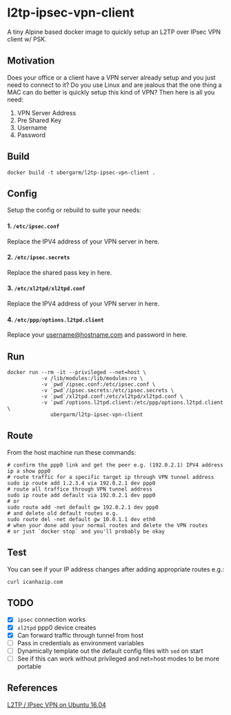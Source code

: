 l2tp-ipsec-vpn-client
===
A tiny Alpine based docker image to quickly setup an L2TP over IPsec VPN client w/ PSK.

## Motivation
Does your office or a client have a VPN server already setup and you
just need to connect to it? Do you use Linux and are jealous that the
one thing a MAC can do better is quickly setup this kind of VPN? Then
here is all you need:

1. VPN Server Address
2. Pre Shared Key
3. Username
4. Password

## Build

    docker build -t ubergarm/l2tp-ipsec-vpn-client .

## Config
Setup the config or rebuild to suite your needs:

#### 1. `/etc/ipsec.conf`
Replace the IPV4 address of your VPN server in here.

#### 2. `/etc/ipsec.secrets`
Replace the shared pass key in here.

#### 3. `/etc/xl2tpd/xl2tpd.conf`
Replace the IPV4 address of your VPN server in here.

#### 4. `/etc/ppp/options.l2tpd.client`
Replace your username@hostname.com and password in here.

## Run

    docker run --rm -it --privileged --net=host \
               -v /lib/modules:/lib/modules:ro \
               -v `pwd`/ipsec.conf:/etc/ipsec.conf \
               -v `pwd`/ipsec.secrets:/etc/ipsec.secrets \
               -v `pwd`/xl2tpd.conf:/etc/xl2tpd/xl2tpd.conf \
               -v `pwd`/options.l2tpd.client:/etc/ppp/options.l2tpd.client \
                  ubergarm/l2tp-ipsec-vpn-client

## Route
From the host machine run these commands:

    # confirm the ppp0 link and get the peer e.g. (192.0.2.1) IPV4 address
    ip a show ppp0
    # route traffic for a specific target ip through VPN tunnel address
    sudo ip route add 1.2.3.4 via 192.0.2.1 dev ppp0
    # route all traffice through VPN tunnel address
    sudo ip route add default via 192.0.2.1 dev ppp0
    # or
    sudo route add -net default gw 192.0.2.1 dev ppp0
    # and delete old default routes e.g.
    sudo route del -net default gw 10.0.1.1 dev eth0
    # when your done add your normal routes and delete the VPN routes
    # or just `docker stop` and you'll probably be okay

## Test
You can see if your IP address changes after adding appropriate routes e.g.:

    curl icanhazip.com

## TODO
- [x] `ipsec` connection works
- [x] `xl2tpd` ppp0 device creates
- [x] Can forward traffic through tunnel from host
- [ ] Pass in credentials as environment variables
- [ ] Dynamically template out the default config files with `sed` on start
- [ ] See if this can work without privileged and net=host modes to be more portable

## References
[L2TP / IPsec VPN on Ubuntu 16.04](http://www.jasonernst.com/2016/06/21/l2tp-ipsec-vpn-on-ubuntu-16-04/)

